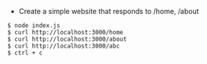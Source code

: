 * Create a simple website that responds to /home, /about

```shell
$ node index.js
$ curl http://localhost:3000/home
$ curl http://localhost:3000/about
$ curl http://localhost:3000/abc
$ ctrl + c
```